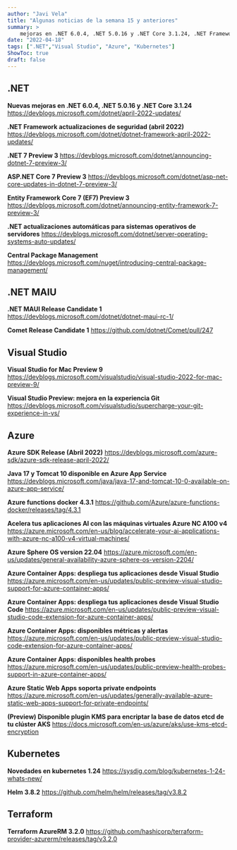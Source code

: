 ```yaml
---
author: "Javi Vela"
title: "Algunas noticias de la semana 15 y anteriores"
summary: >
    mejoras en .NET 6.0.4, .NET 5.0.16 y .NET Core 3.1.24, .NET Framework actuailizaciones de seguridad, .NET 7 preview 3, ASP.NET Core 7 preview 3, Central Package Management, .NET MAUI Release Candidate 1, Visual Studio for Mac Preview 9, Azure SDK Release (Abril 2022), Azure Container Apps,
date: "2022-04-18"
tags: [".NET","Visual Studio", "Azure", "Kubernetes"]
ShowToc: true
draft: false
---
```

## .NET
**Nuevas mejoras en .NET 6.0.4, .NET 5.0.16 y .NET Core 3.1.24**
https://devblogs.microsoft.com/dotnet/april-2022-updates/
<br/>
<!-- #dotnet #updates #release #april  -->

**.NET Framework actualizaciones de seguridad (abril 2022)**
https://devblogs.microsoft.com/dotnet/dotnet-framework-april-2022-updates/
<br/>
<!-- #dotnet #microsoft #security #netframework  #fullframework #cve -->

**.NET 7 Preview 3**
https://devblogs.microsoft.com/dotnet/announcing-dotnet-7-preview-3/
<br/>
<!-- #dotnet #microsoft #preview -->

**ASP.NET Core 7 Preview 3**
https://devblogs.microsoft.com/dotnet/asp-net-core-updates-in-dotnet-7-preview-3/
<br/>
<!-- #aspnet #core #preview --> 

**Entity Framework Core 7 (EF7) Preview 3**
https://devblogs.microsoft.com/dotnet/announcing-entity-framework-7-preview-3/
<br/>
<!-- #dotnet #microsoft #entityframework #preview -->

**.NET actualizaciones automáticas para sistemas operativos de servidores**
https://devblogs.microsoft.com/dotnet/server-operating-systems-auto-updates/
<br/>
<!-- #dotnet #microsoft #automatic #server #updates -->

**Central Package Management**
https://devblogs.microsoft.com/nuget/introducing-central-package-management/
<br/>
<!-- #nuget #centralpackage #management -->

## .NET MAIU 
**.NET MAUI Release Candidate 1** 
https://devblogs.microsoft.com/dotnet/dotnet-maui-rc-1/
<br/>
<!-- #dotnet #maui #releasecandidate #rc-->

**Comet Release Candidate 1**
https://github.com/dotnet/Comet/pull/247
<br/>
<!-- #dotnet #comet #releasecandidate #rc -->

## Visual Studio
**Visual Studio for Mac Preview 9**
https://devblogs.microsoft.com/visualstudio/visual-studio-2022-for-mac-preview-9/
<br/>
<!-- #visualstudio #microsoft #mac #preview -->

**Visual Studio Preview: mejora en la experiencia Git**
https://devblogs.microsoft.com/visualstudio/supercharge-your-git-experience-in-vs/
<br/>
<!-- #visualstudio #microsoft #git #supercharge -->


## Azure
**Azure SDK Release (Abril 2022)**
https://devblogs.microsoft.com/azure-sdk/azure-sdk-release-april-2022/
<br/>
<!-- #azure #microsoft #skd #release -->

**Java 17 y Tomcat 10 disponible en Azure App Service**
https://devblogs.microsoft.com/java/java-17-and-tomcat-10-0-available-on-azure-app-service/
<br/>
<!-- #azure #java #tomcat #appservice -->

**Azure functions docker 4.3.1**
https://github.com/Azure/azure-functions-docker/releases/tag/4.3.1
<br/>
<!-- #azure #functions #docker -->

**Acelera tus aplicaciones AI con las máquinas virtuales Azure NC A100 v4**
https://azure.microsoft.com/en-us/blog/accelerate-your-ai-applications-with-azure-nc-a100-v4-virtual-machines/
<br/>
<!-- #azure #microsoft #virtualmachines #ai -->

**Azure Sphere OS version 22.04**
https://azure.microsoft.com/en-us/updates/general-availability-azure-sphere-os-version-2204/
<br/>
<!-- #azure #microsoft #sphereos -->

**Azure Container Apps: despliega tus aplicaciones desde Visual Studio**
https://azure.microsoft.com/en-us/updates/public-preview-visual-studio-support-for-azure-container-apps/
<br/>
<!-- #azure #microsoft #containerapps #visualstudio -->

**Azure Container Apps: despliega tus aplicaciones desde Visual Studio Code**
https://azure.microsoft.com/en-us/updates/public-preview-visual-studio-code-extension-for-azure-container-apps/
<br/>
<!-- #azure #microsoft #containerapps #visualstudiocode -->

**Azure Container Apps: disponibles métricas y alertas**
https://azure.microsoft.com/en-us/updates/public-preview-visual-studio-code-extension-for-azure-container-apps/
<br/>
<!-- #azure #microsoft #containerapps #metrics #alerts -->

**Azure Container Apps: disponibles health probes**
https://azure.microsoft.com/en-us/updates/public-preview-health-probes-support-in-azure-container-apps/
<br/>
<!-- #azure #microsoft #containerapps #healthprobes -->

**Azure Static Web Apps soporta private endpoints**
https://azure.microsoft.com/en-us/updates/generally-available-azure-static-web-apps-support-for-private-endpoints/
<br/>
<!-- #azure #microsoft #staticwebapps #privateendpoints -->

**(Preview) Disponible plugin KMS para encriptar la base de datos etcd de tu clúster AKS**
https://docs.microsoft.com/en-us/azure/aks/use-kms-etcd-encryption
<br/>
<!-- #azure #microsoft #aks #kms #preview #etcd #enencryption -->

## Kubernetes
**Novedades en kubernetes 1.24**
https://sysdig.com/blog/kubernetes-1-24-whats-new/
<br/>
<!-- #kubernetes #release #1.24 -->

**Helm 3.8.2**
https://github.com/helm/helm/releases/tag/v3.8.2
<br/>
<!-- #kubernetes #helm -->

## Terraform
**Terraform AzureRM 3.2.0**
https://github.com/hashicorp/terraform-provider-azurerm/releases/tag/v3.2.0
<br/>
<!-- #terraform #azure #release -->